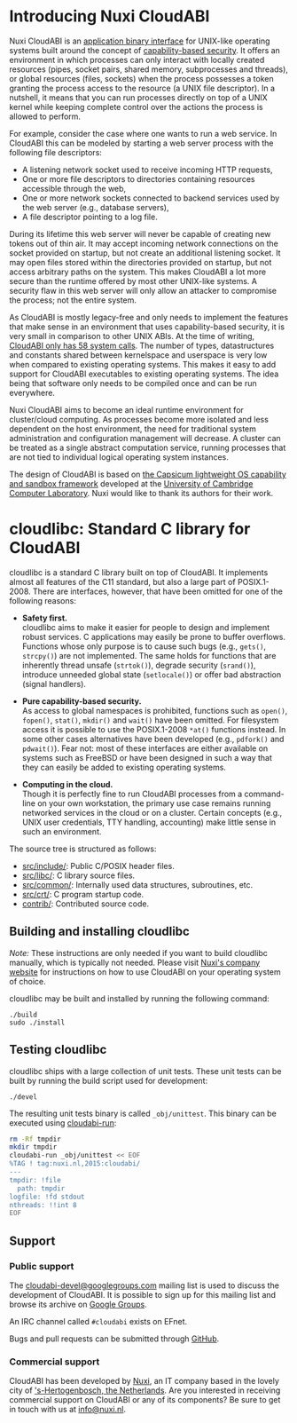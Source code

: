 # Introducing Nuxi CloudABI

Nuxi CloudABI is an
[application binary interface](http://en.wikipedia.org/wiki/Application_binary_interface)
for UNIX-like operating systems built around the concept of
[capability-based security](http://en.wikipedia.org/wiki/Capability-based_security).
It offers an environment in which processes can only interact with
locally created resources (pipes, socket pairs, shared memory,
subprocesses and threads), or global resources (files, sockets) when the
process possesses a token granting the process access to the resource (a
UNIX file descriptor). In a nutshell, it means that you can run
processes directly on top of a UNIX kernel while keeping complete
control over the actions the process is allowed to perform.

For example, consider the case where one wants to run a web service. In
CloudABI this can be modeled by starting a web server process with the
following file descriptors:

* A listening network socket used to receive incoming HTTP requests,
* One or more file descriptors to directories containing resources
  accessible through the web,
* One or more network sockets connected to backend services used by the
  web server (e.g., database servers),
* A file descriptor pointing to a log file.

During its lifetime this web server will never be capable of creating
new tokens out of thin air. It may accept incoming network connections
on the socket provided on startup, but not create an additional
listening socket. It may open files stored within the directories
provided on startup, but not access arbitrary paths on the system. This
makes CloudABI a lot more secure than the runtime offered by most other
UNIX-like systems. A security flaw in this web server will only allow an
attacker to compromise the process; not the entire system.

As CloudABI is mostly legacy-free and only needs to implement the
features that make sense in an environment that uses capability-based
security, it is very small in comparison to other UNIX ABIs. At the time
of writing, [CloudABI only has 58 system calls](src/common/syscalllist.h).
The number of types, datastructures and constants shared between
kernelspace and userspace is very low when compared to existing
operating systems. This makes it easy to add support for CloudABI
executables to existing operating systems. The idea being that software
only needs to be compiled once and can be run everywhere.

Nuxi CloudABI aims to become an ideal runtime environment for
cluster/cloud computing. As processes become more isolated and less
dependent on the host environment, the need for traditional system
administration and configuration management will decrease. A cluster can
be treated as a single abstract computation service, running processes
that are not tied to individual logical operating system instances.

The design of CloudABI is based on
[the Capsicum lightweight OS capability and sandbox framework](http://www.cl.cam.ac.uk/research/security/capsicum/)
developed at the
[University of Cambridge Computer Laboratory](http://www.cl.cam.ac.uk/).
Nuxi would like to thank its authors for their work.

# cloudlibc: Standard C library for CloudABI

cloudlibc is a standard C library built on top of CloudABI. It
implements almost all features of the C11 standard, but also a large
part of POSIX.1-2008. There are interfaces, however, that have been
omitted for one of the following reasons:

* **Safety first.** <br/>
  cloudlibc aims to make it easier for people to design and implement
  robust services. C applications may easily be prone to buffer
  overflows. Functions whose only purpose is to cause such bugs (e.g.,
  `gets()`, `strcpy()`) are not implemented. The same holds for
  functions that are inherently thread unsafe (`strtok()`), degrade
  security (`srand()`), introduce unneeded global state (`setlocale()`)
  or offer bad abstraction (signal handlers).

* **Pure capability-based security.** <br/>
  As access to global namespaces is prohibited, functions such as
  `open()`, `fopen()`, `stat()`, `mkdir()` and `wait()` have been
  omitted. For filesystem access it is possible to use the POSIX.1-2008
  `*at()` functions instead. In some other cases alternatives have been
  developed (e.g., `pdfork()` and `pdwait()`). Fear not: most of these
  interfaces are either available on systems such as FreeBSD or have
  been designed in such a way that they can easily be added to existing
  operating systems.

* **Computing in the cloud.** <br/>
  Though it is perfectly fine to run CloudABI processes from a
  command-line on your own workstation, the primary use case remains
  running networked services in the cloud or on a cluster. Certain
  concepts (e.g., UNIX user credentials, TTY handling, accounting) make
  little sense in such an environment.

The source tree is structured as follows:

* [src/include/](src/include): Public C/POSIX header files.
* [src/libc/](src/libc): C library source files.
* [src/common/](src/common): Internally used data structures, subroutines, etc.
* [src/crt/](src/crt): C program startup code.
* [contrib/](contrib): Contributed source code.

## Building and installing cloudlibc

*Note:* These instructions are only needed if you want to build
cloudlibc manually, which is typically not needed. Please visit
[Nuxi's company website](https://nuxi.nl/) for instructions on how to
use CloudABI on your operating system of choice.

cloudlibc may be built and installed by running the following command:

    ./build
    sudo ./install

## Testing cloudlibc

cloudlibc ships with a large collection of unit tests. These unit tests
can be built by running the build script used for development:

    ./devel

The resulting unit tests binary is called `_obj/unittest`. This binary
can be executed using
[cloudabi-run](https://github.com/NuxiNL/cloudabi-utils):


```sh
rm -Rf tmpdir
mkdir tmpdir
cloudabi-run _obj/unittest << EOF
%TAG ! tag:nuxi.nl,2015:cloudabi/
---
tmpdir: !file
  path: tmpdir
logfile: !fd stdout
nthreads: !!int 8
EOF
```

## Support

### Public support

The
[cloudabi-devel@googlegroups.com](mailto:cloudabi-devel@googlegroups.com)
mailing list is used to discuss the development of CloudABI. It is
possible to sign up for this mailing list and browse its archive on
[Google Groups](https://groups.google.com/forum/#!forum/cloudabi-devel).

An IRC channel called `#cloudabi` exists on EFnet.

Bugs and pull requests can be submitted through
[GitHub](https://github.com/NuxiNL/cloudlibc).

### Commercial support

CloudABI has been developed by [Nuxi](https://nuxi.nl/), an IT company
based in the lovely city of
['s-Hertogenbosch, the Netherlands](http://en.wikipedia.org/wiki/%27s-Hertogenbosch).
Are you interested in receiving commercial support on CloudABI or any of
its components? Be sure to get in touch with us at info@nuxi.nl.
